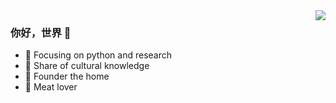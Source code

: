<img align="right" src="https://github-readme-stats.vercel.app/api?username=Haoqi7&show_icons=true&icon_color=CE1D2D&text_color=718096&bg_color=ffffff&hide_title=true" />

### 你好，世界 👋

- :orange_book: Focusing on python and research
- :hammer: Share of cultural knowledge
- :ram: Founder the home
- :meat_on_bone: Meat lover
